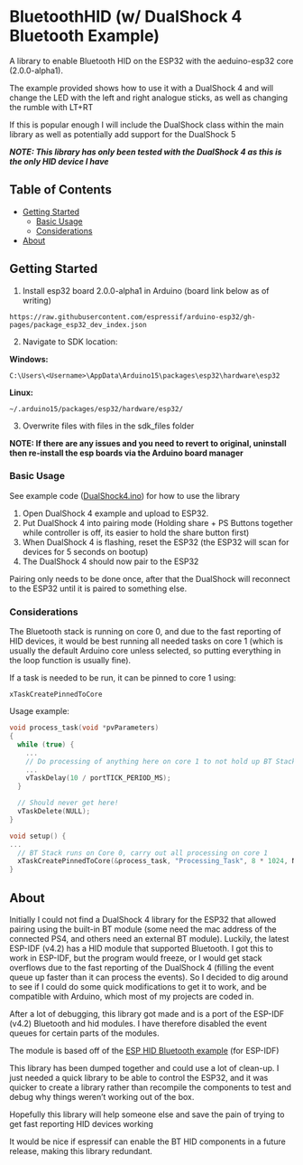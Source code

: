 # BluetoothHID (w/ DualShock 4 Bluetooth Example)

A library to enable Bluetooth HID on the ESP32 with the aeduino-esp32 core (2.0.0-alpha1).

The example provided shows how to use it with a DualShock 4 and will change the LED with the left and right analogue sticks, as well as changing the rumble with LT+RT

If this is popular enough I will include the DualShock class within the main library as well as potentially add support for the DualShock 5

***NOTE: This library has only been tested with the DualShock 4 as this is the only HID device I have***

## Table of Contents

- [Getting Started](#getting-started)
  - [Basic Usage](#basic-usage)
  - [Considerations](#considerations)
- [About](#about)

## Getting Started

1. Install esp32 board 2.0.0-alpha1 in Arduino (board link below as of writing)

```
https://raw.githubusercontent.com/espressif/arduino-esp32/gh-pages/package_esp32_dev_index.json
```

2. Navigate to SDK location:

**Windows:**
```
C:\Users\<Username>\AppData\Arduino15\packages\esp32\hardware\esp32
```

**Linux:**
```
~/.arduino15/packages/esp32/hardware/esp32/
```

3. Overwrite files with files in the sdk_files folder

**NOTE: If there are any issues and you need to revert to original, uninstall then re-install the esp boards via the Arduino board manager**

### Basic Usage

See example code ([DualShock4.ino](examples/DualShock4/DualShock4.ino)) for how to use the library

1. Open DualShock 4 example and upload to ESP32.
2. Put DualShock 4 into pairing mode (Holding share + PS Buttons together while controller is off, its easier to hold the share button first)
3. When DualShock 4 is flashing, reset the ESP32 (the ESP32 will scan for devices for 5 seconds on bootup)
4. The DualShock 4 should now pair to the ESP32

Pairing only needs to be done once, after that the DualShock will reconnect to the ESP32 until it is paired to something else.



### Considerations

The Bluetooth stack is running on core 0, and due to the fast reporting of HID devices, it would be best running all needed tasks on core 1 (which is usually the default Arduino core unless selected, so putting everything in the loop function is usually fine).

If a task is needed to be run, it can be pinned to core 1 using:
```
xTaskCreatePinnedToCore
```
Usage example:
```cpp
void process_task(void *pvParameters)
{
  while (true) {
    ...
    // Do processing of anything here on core 1 to not hold up BT Stack
    ...
    vTaskDelay(10 / portTICK_PERIOD_MS);
  }

  // Should never get here!
  vTaskDelete(NULL);
}

void setup() {
...
  // BT Stack runs on Core 0, carry out all processing on core 1
  xTaskCreatePinnedToCore(&process_task, "Processing_Task", 8 * 1024, NULL, 2, NULL, 1);
}
```

## About

Initially I could not find a DualShock 4 library for the ESP32 that allowed pairing using the built-in BT module (some need the mac address of the connected PS4, and others need an external BT module). Luckily, the latest ESP-IDF (v4.2) has a HID module that supported Bluetooth. I got this to work in ESP-IDF, but the program would freeze, or I would get stack overflows due to the fast reporting of the DualShock 4 (filling the event queue up faster than it can process the events). So I decided to dig around to see if I could do some quick modifications to get it to work, and be compatible with Arduino, which most of my projects are coded in.

After a lot of debugging, this library got made and is a port of the ESP-IDF (v4.2) Bluetooth and hid modules. I have therefore disabled the event queues for certain parts of the modules.

The module is based off of the [ESP HID Bluetooth example](https://github.com/espressif/esp-idf/tree/master/examples/bluetooth/esp_hid_device) (for ESP-IDF)

This library has been dumped together and could use a lot of clean-up. I just needed a quick library to be able to control the ESP32, and it was quicker to create a library rather than recompile the components to test and debug why things weren’t working out of the box.

Hopefully this library will help someone else and save the pain of trying to get fast reporting HID devices working

It would be nice if espressif can enable the BT HID components in a future release, making this library redundant.
